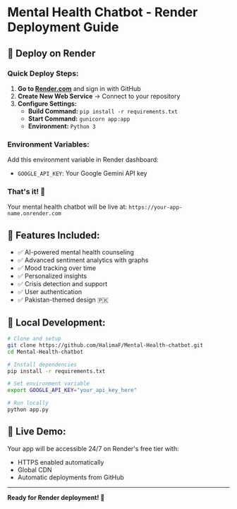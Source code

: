 # Mental Health Chatbot - Render Deployment Guide

## 🚀 Deploy on Render

### Quick Deploy Steps:

1. **Go to [Render.com](https://render.com)** and sign in with GitHub
2. **Create New Web Service** → Connect to your repository
3. **Configure Settings:**
   - **Build Command:** `pip install -r requirements.txt`
   - **Start Command:** `gunicorn app:app`
   - **Environment:** `Python 3`

### Environment Variables:

Add this environment variable in Render dashboard:
- `GOOGLE_API_KEY`: Your Google Gemini API key

### That's it! 🎉

Your mental health chatbot will be live at: `https://your-app-name.onrender.com`

## 📱 Features Included:

- ✅ AI-powered mental health counseling
- ✅ Advanced sentiment analytics with graphs
- ✅ Mood tracking over time  
- ✅ Personalized insights
- ✅ Crisis detection and support
- ✅ User authentication
- ✅ Pakistan-themed design 🇵🇰

## 🔧 Local Development:

```bash
# Clone and setup
git clone https://github.com/HalimaF/Mental-Health-chatbot.git
cd Mental-Health-chatbot

# Install dependencies
pip install -r requirements.txt

# Set environment variable
export GOOGLE_API_KEY="your_api_key_here"

# Run locally
python app.py
```

## 🎯 Live Demo:

Your app will be accessible 24/7 on Render's free tier with:
- HTTPS enabled automatically
- Global CDN
- Automatic deployments from GitHub

---

**Ready for Render deployment! 🌟**
